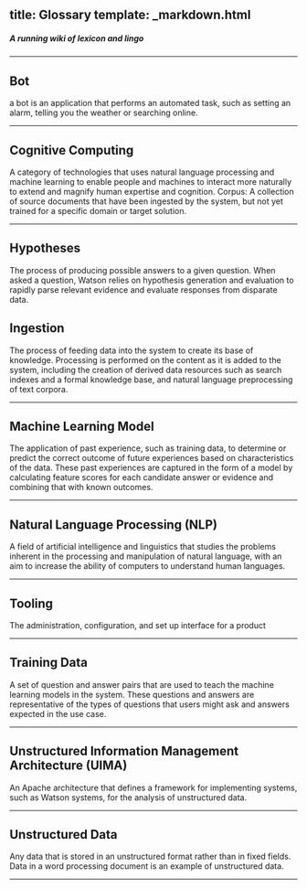 title: Glossary
template: _markdown.html
---
##### A running wiki of lexicon and lingo
___
## Bot
a bot is an application that performs an automated task, such as setting an alarm, telling you the weather or searching online.
___

## Cognitive Computing
 A category of technologies that uses natural language processing and machine learning to enable people and machines to interact more naturally to extend and magnify human expertise and cognition.
Corpus: A collection of source documents that have been ingested by the system, but not yet trained for a specific domain or target solution.

___

## Hypotheses
 The process of producing possible answers to a given question. When asked a question, Watson relies on hypothesis generation and evaluation to rapidly parse relevant evidence and evaluate responses from disparate data.


## Ingestion
 The process of feeding data into the system to create its base of knowledge. Processing is performed on the content as it is added to the system, including the creation of derived data resources such as search indexes and a formal knowledge base, and natural language preprocessing of text corpora.
___

## Machine Learning Model
 The application of past experience, such as training data, to determine or predict the correct outcome of future experiences based on characteristics of the data. These past experiences are captured in the form of a model by calculating feature scores for each candidate answer or evidence and combining that with known outcomes.
___

## Natural Language Processing (NLP)
 A field of artificial intelligence and linguistics that studies the problems inherent in the processing and manipulation of natural language, with an aim to increase the ability of computers to understand human languages.
___

## Tooling
 The administration, configuration, and set up interface for a product
___

## Training Data
 A set of question and answer pairs that are used to teach the machine learning models in the system. These questions and answers are representative of the types of questions that users might ask and answers expected in the use case.
___

## Unstructured Information Management Architecture (UIMA)
 An Apache architecture that defines a framework for implementing systems, such as Watson systems, for the analysis of unstructured data.
___

## Unstructured Data
 Any data that is stored in an unstructured format rather than in fixed fields. Data in a word processing document is an example of unstructured data.
___
